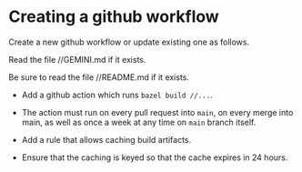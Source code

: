 # Creating a github workflow

Create a new github workflow or update existing one as follows.

Read the file //GEMINI.md if it exists.

Be sure to read the file //README.md if it exists.

* Add a github action which runs `bazel build //...`.

* The action must run on every pull request into `main`, on every merge into
  main, as well as once a week at any time on `main` branch itself.

* Add a rule that allows caching build artifacts.

* Ensure that the caching is keyed so that the cache expires in 24 hours.
